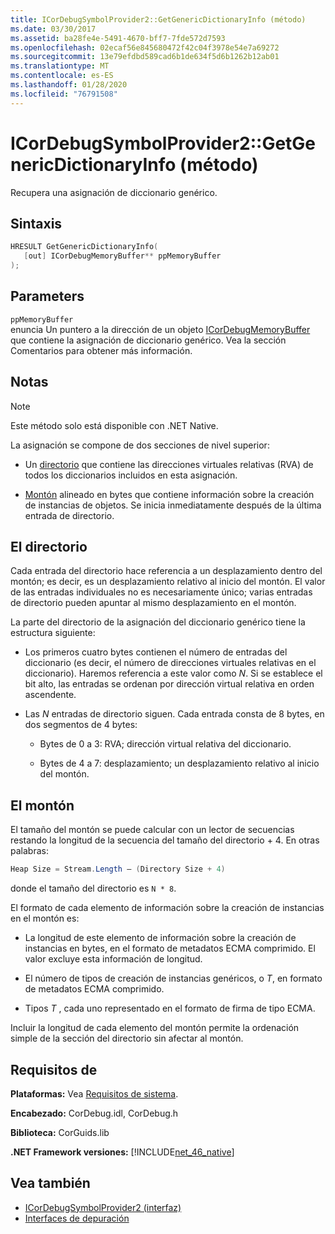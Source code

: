 ```yaml
---
title: ICorDebugSymbolProvider2::GetGenericDictionaryInfo (método)
ms.date: 03/30/2017
ms.assetid: ba28fe4e-5491-4670-bff7-7fde572d7593
ms.openlocfilehash: 02ecaf56e845680472f42c04f3978e54e7a69272
ms.sourcegitcommit: 13e79efdbd589cad6b1de634f5d6b1262b12ab01
ms.translationtype: MT
ms.contentlocale: es-ES
ms.lasthandoff: 01/28/2020
ms.locfileid: "76791508"
---
```

# <a name="icordebugsymbolprovider2getgenericdictionaryinfo-method"></a>ICorDebugSymbolProvider2::GetGenericDictionaryInfo (método)

Recupera una asignación de diccionario genérico.

## <a name="syntax"></a>Sintaxis

```cpp
HRESULT GetGenericDictionaryInfo(
   [out] ICorDebugMemoryBuffer** ppMemoryBuffer
);
```

## <a name="parameters"></a>Parameters

`ppMemoryBuffer`\
enuncia Un puntero a la dirección de un objeto [ICorDebugMemoryBuffer](icordebugmemorybuffer-interface.md) que contiene la asignación de diccionario genérico. Vea la sección Comentarios para obtener más información.

## <a name="remarks"></a>Notas

> [!NOTE]
> Este método solo está disponible con .NET Native.

La asignación se compone de dos secciones de nivel superior:

- Un [directorio](#Directory) que contiene las direcciones virtuales relativas (RVA) de todos los diccionarios incluidos en esta asignación.

- [Montón](#Heap) alineado en bytes que contiene información sobre la creación de instancias de objetos. Se inicia inmediatamente después de la última entrada de directorio.

<a name="Directory"></a>

## <a name="the-directory"></a>El directorio

Cada entrada del directorio hace referencia a un desplazamiento dentro del montón; es decir, es un desplazamiento relativo al inicio del montón. El valor de las entradas individuales no es necesariamente único; varias entradas de directorio pueden apuntar al mismo desplazamiento en el montón.

La parte del directorio de la asignación del diccionario genérico tiene la estructura siguiente:

- Los primeros cuatro bytes contienen el número de entradas del diccionario (es decir, el número de direcciones virtuales relativas en el diccionario). Haremos referencia a este valor como *N*. Si se establece el bit alto, las entradas se ordenan por dirección virtual relativa en orden ascendente.

- Las *N* entradas de directorio siguen. Cada entrada consta de 8 bytes, en dos segmentos de 4 bytes:

  - Bytes de 0 a 3: RVA; dirección virtual relativa del diccionario.

  - Bytes de 4 a 7: desplazamiento; un desplazamiento relativo al inicio del montón.

<a name="Heap"></a>

## <a name="the-heap"></a>El montón

El tamaño del montón se puede calcular con un lector de secuencias restando la longitud de la secuencia del tamaño del directorio + 4. En otras palabras:

```csharp
Heap Size = Stream.Length – (Directory Size + 4)
```

donde el tamaño del directorio es `N * 8`.

El formato de cada elemento de información sobre la creación de instancias en el montón es:

- La longitud de este elemento de información sobre la creación de instancias en bytes, en el formato de metadatos ECMA comprimido. El valor excluye esta información de longitud.

- El número de tipos de creación de instancias genéricos, o *T*, en formato de metadatos ECMA comprimido.

- Tipos *T* , cada uno representado en el formato de firma de tipo ECMA.

Incluir la longitud de cada elemento del montón permite la ordenación simple de la sección del directorio sin afectar al montón.

## <a name="requirements"></a>Requisitos de

**Plataformas:** Vea [Requisitos de sistema](../../../../docs/framework/get-started/system-requirements.md).

**Encabezado:** CorDebug.idl, CorDebug.h

**Biblioteca:** CorGuids.lib

**.NET Framework versiones:** [!INCLUDE[net_46_native](../../../../includes/net-46-native-md.md)]

## <a name="see-also"></a>Vea también

- [ICorDebugSymbolProvider2 (interfaz)](icordebugsymbolprovider2-interface.md)
- [Interfaces de depuración](debugging-interfaces.md)
